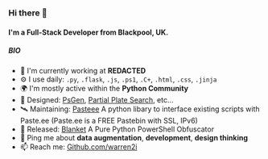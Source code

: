 ### Hi there 👋


#### I'm a Full-Stack Developer from Blackpool, UK.


##### BIO

- 🏢 I'm currently working at **REDACTED**
- ⚙️ I use daily: `.py`, `.flask`, `.js`, `.ps1`, `.C+`, `.html`, `.css`, `.jinja`
- 🌍 I'm mostly active within the **Python Community**
- 💅 Designed: [PsGen](https://github.com/warren2i/PsGen), [Partial Plate Search](https://github.com/warren2i/dvla), etc…
- 🛰️ Maintaining: [Pasteee](https://github.com/warren2i/pasteee) A python libary to interface existing scripts with Paste.ee (Paste.ee is a FREE Pastebin with SSL, IPv6) 
- 👻 Released: [Blanket](https://github.com/warren2i/Blanket) A Pure Python PowerShell Obfuscator
- 💬 Ping me about **data augmentation**, **development**, **design thinking**
- 📫 Reach me: [Github.com/warren2i](https://github.com/warren2i/Warren)

